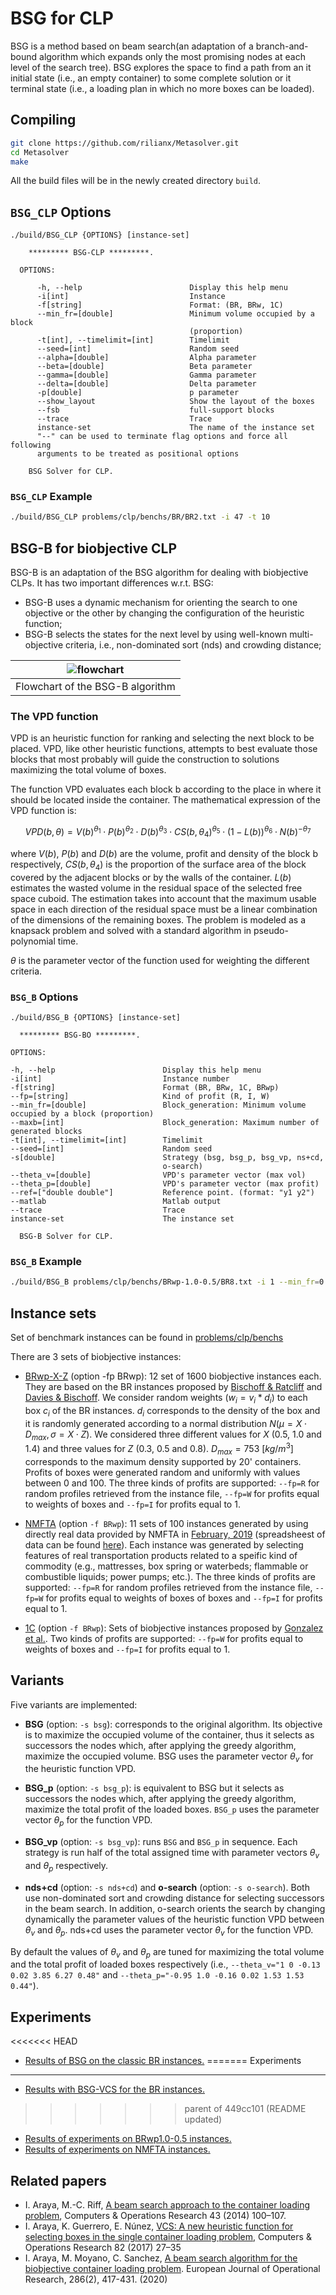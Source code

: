 # BSG for CLP

BSG is a method based on beam search(an adaptation of a branch-and-bound algorithm which expands only the most promising nodes at each level of the search tree). BSG explores the space to find a path from an it initial state (i.e., an empty container) to some complete solution or it terminal state (i.e., a loading plan in which no more boxes can be loaded).

## Compiling

```sh
git clone https://github.com/rilianx/Metasolver.git
cd Metasolver
make
```

All the build files will be in the newly created directory `build`.

## `BSG_CLP` Options

```plain
./build/BSG_CLP {OPTIONS} [instance-set]

    ********* BSG-CLP *********.

  OPTIONS:

      -h, --help                        Display this help menu
      -i[int]                           Instance
      -f[string]                        Format: (BR, BRw, 1C)
      --min_fr=[double]                 Minimum volume occupied by a block
                                        (proportion)
      -t[int], --timelimit=[int]        Timelimit
      --seed=[int]                      Random seed
      --alpha=[double]                  Alpha parameter
      --beta=[double]                   Beta parameter
      --gamma=[double]                  Gamma parameter
      --delta=[double]                  Delta parameter
      -p[double]                        p parameter
      --show_layout                     Show the layout of the boxes
      --fsb                             full-support blocks
      --trace                           Trace
      instance-set                      The name of the instance set
      "--" can be used to terminate flag options and force all following
      arguments to be treated as positional options

    BSG Solver for CLP.
```

### `BSG_CLP` Example

```sh
./build/BSG_CLP problems/clp/benchs/BR/BR2.txt -i 47 -t 10
```

## BSG-B for biobjective CLP

BSG-B is an adaptation of the BSG algorithm for dealing with biobjective CLPs. It has two important differences w.r.t. BSG:

* BSG-B uses a dynamic mechanism for orienting the search to one objective or the other by changing the configuration of the heuristic function;
* BSG-B selects the states for the next level by using well-known multi-objective criteria, i.e., non-dominated sort (nds) and crowding distance;

| ![flowchart](https://i.ibb.co/TcWD4G2/BSG-BO-flowchart.png) |
| :---: |
| Flowchart of the BSG-B algorithm |

### The VPD function

VPD is an heuristic function for ranking and selecting the next block to be placed. VPD, like other heuristic functions, attempts to best evaluate those blocks that most probably will guide the construction to solutions maximizing the total volume of boxes.

The function VPD evaluates each block b according to the place in where it should be located inside the container. The mathematical expression of the VPD function is:

$$ VPD(b, \theta) = V(b)^{\theta_1} \cdot P(b)^{\theta_2} \cdot D(b)^{\theta_3} \cdot CS(b, \theta_4)^{\theta_5} \cdot (1 - L(b))^{\theta_6} \cdot N(b)^{-\theta_7} $$

where $V(b)$, $P(b)$ and $D(b)$ are the volume, profit and density of the block b respectively, $CS(b,\theta_4)$ is the proportion of the surface area of the block covered by the adjacent blocks or by the walls of the container. $L(b)$ estimates the wasted volume in the residual space of the selected free space cuboid. The estimation takes into account that the maximum usable space in each direction of the residual space must be a linear combination of the dimensions of the remaining boxes. The problem is modeled as a knapsack problem and solved with a standard algorithm in pseudo-polynomial time.

$\theta$ is the parameter vector of the function used for weighting the different criteria.

### `BSG_B` Options

```plain
./build/BSG_B {OPTIONS} [instance-set]

  ********* BSG-BO *********.

OPTIONS:

-h, --help                        Display this help menu
-i[int]                           Instance number
-f[string]                        Format (BR, BRw, 1C, BRwp)
--fp=[string]                     Kind of profit (R, I, W)
--min_fr=[double]                 Block_generation: Minimum volume occupied by a block (proportion)
--maxb=[int]                      Block_generation: Maximum number of generated blocks
-t[int], --timelimit=[int]        Timelimit
--seed=[int]                      Random seed
-s[double]                        Strategy (bsg, bsg_p, bsg_vp, ns+cd,
                                  o-search)
--theta_v=[double]                VPD's parameter vector (max vol)
--theta_p=[double]                VPD's parameter vector (max profit)
--ref=["double double"]           Reference point. (format: "y1 y2")
--matlab                          Matlab output
--trace                           Trace
instance-set                      The instance set

  BSG-B Solver for CLP.

```

### `BSG_B` Example

```sh
./build/BSG_B problems/clp/benchs/BRwp-1.0-0.5/BR8.txt -i 1 --min_fr=0.98 -t 10 --theta_v="1 0 -0.13 0.02 3.85 6.27 0.48" --theta_p="-0.95 1.0 -0.16 0.02 1.53 1.53 0.44" -s o-search --fp=R -f BRwp
```

## Instance sets

Set of benchmark instances can be found in [problems/clp/benchs](https://github.com/rilianx/Metasolver/tree/mop-bsg/problems/clp/benchs)

There are 3 sets of biobjective instances:

* [BRwp-X-Z](https://github.com/rilianx/Metasolver/tree/mop-bsg/problems/clp/benchs) (option -fp BRwp): 12 set of 1600 biobjective instances each. They are based on the BR instances proposed by [Bischoff & Ratcliff](https://www.sciencedirect.com/science/article/pii/030504839500015G) and [Davies & Bischoff](https://www.sciencedirect.com/science/article/abs/pii/S0377221798001398). We consider random weights ($w_i = v_i * d_i$) to each box $c_i$ of the BR instances. $d_i$ corresponds to the density of the box and it is randomly generated according to a normal distribution $N(\mu=X \cdot D_{max}, \sigma=X \cdot Z)$. We considered three different values for $X$ (0.5, 1.0 and 1.4) and three values for $Z$ (0.3, 0.5 and 0.8). $D_{max} = 753 \ [kg/m^3]$ corresponds to the maximum density supported by 20' containers. Profits of boxes were generated random and uniformly with values between $0$ and $100$. The three kinds of profits are supported: `--fp=R` for random profiles retrieved from the instance file, `--fp=W` for profits equal to weights of boxes and `--fp=I` for profits equal to $1$.

* [NMFTA](https://github.com/rilianx/Metasolver/tree/mop-bsg/problems/clp/benchs/NMFTA) (option `-f BRwp`): 11 sets of 100 instances generated by using directly real data provided by NMFTA in  [February,  2019](http://www.nmfta.org/pages/Public-Docket-Files-2019-1) (spreadsheest of data can be found [here](https://github.com/rilianx/Metasolver/tree/mop-bsg/extras/nmfta_generator)). Each instance was generated by selecting features of real transportation products related to a speific kind of commodity (e.g., mattresses, box spring or waterbeds; flammable or combustible liquids; power pumps; etc.). The three kinds of profits are supported: `--fp=R` for random profiles retrieved from the instance file, `--fp=W` for profits equal to weights of boxes  of boxes and `--fp=I` for profits equal to $1$.

* [1C](https://github.com/rilianx/Metasolver/tree/master/problems/clp/benchs/1C) (option `-f BRwp`): Sets of biobjective instances proposed by [Gonzalez et al.](https://www.sciencedirect.com/science/article/pii/S1877050916319494). Two kinds of profits are supported: `--fp=W` for profits equal to weights of boxes and `--fp=I` for profits equal to $1$.

## Variants

Five variants are implemented:

* **BSG** (option: `-s bsg`): corresponds to the original algorithm. Its objective is to maximize the occupied volume of the container, thus it selects as successors the nodes which, after applying the greedy algorithm, maximize the occupied volume. BSG uses the parameter vector $\theta_v$ for the heuristic function VPD.

* **BSG_p** (option: `-s bsg_p`): is equivalent to BSG but it selects as successors the nodes which, after applying the greedy algorithm, maximize the total profit of the loaded boxes. `BSG_p` uses the parameter vector $\theta_p$ for the function VPD.

* **BSG_vp** (option: `-s bsg_vp`):  runs `BSG` and `BSG_p` in sequence. Each strategy is run half of the total assigned time with parameter vectors $\theta_v$ and $\theta_p$ respectively.

* **nds+cd** (option: `-s nds+cd`) and **o-search** (option: `-s o-search`). Both use non-dominated sort and crowding distance for selecting successors in the beam search. In addition, o-search orients the search by changing dynamically the parameter values of the heuristic function VPD between $\theta_v$ and $\theta_p$.
nds+cd uses the parameter vector $\theta_v$ for the function VPD.

By default the values of $\theta_v$ and $\theta_p$ are tuned for maximizing the total volume and the total profit of loaded boxes respectively (i.e., `--theta_v="1 0 -0.13 0.02 3.85 6.27 0.48"` and `--theta_p="-0.95 1.0 -0.16 0.02 1.53 1.53 0.44"`).

## Experiments

<<<<<<< HEAD
* [Results of BSG on the classic BR instances.](https://docs.google.com/spreadsheets/u/1/d/e/2PACX-1vTp6t3tOLYOzoEXScyt5GEJxhu7oML3eq2yyX0J_t6YiMrTTf6XsXhkSsqJ5AxGkFjYBfUyl_vlLsAe/pubhtml?gid=1713343267&single=true)
=======
Experiments
----------
* [Results with BSG-VCS for the BR instances.](https://docs.google.com/spreadsheets/u/1/d/e/2PACX-1vTp6t3tOLYOzoEXScyt5GEJxhu7oML3eq2yyX0J_t6YiMrTTf6XsXhkSsqJ5AxGkFjYBfUyl_vlLsAe/pubhtml?gid=1713343267&single=true)
>>>>>>> parent of 449cc101 (README updated)
* [Results of experiments on BRwp1.0-0.5 instances.](https://docs.google.com/spreadsheets/d/e/2PACX-1vSk0_iexrd_v7x-I_72Albt21t9iLka3o9CUatUYh0jcxl7O-Lw_dLpJ9FRF0GdlqQ7AyrCFXoCF5wX/pubhtml?gid=1240292960&single=true)
* [Results of experiments on NMFTA instances.](https://docs.google.com/spreadsheets/d/e/2PACX-1vSk0_iexrd_v7x-I_72Albt21t9iLka3o9CUatUYh0jcxl7O-Lw_dLpJ9FRF0GdlqQ7AyrCFXoCF5wX/pubhtml?gid=157777762&single=true)

## Related papers

* I. Araya, M.-C. Riff, [A beam search approach to the container loading problem](https://www.sciencedirect.com/science/article/pii/S0305054813002530), Computers & Operations Research 43 (2014) 100–107.
* I.  Araya,  K.  Guerrero,  E.  Núnez,  [VCS:  A  new  heuristic  function  for selecting boxes in the single container loading problem](https://www.sciencedirect.com/science/article/pii/S0305054817300023),  Computers & Operations Research 82 (2017) 27–35
* I.  Araya, M. Moyano, C. Sanchez, [A beam search algorithm for the biobjective container loading problem](https://www.sciencedirect.com/science/article/pii/S037722172030254X). European Journal of Operational Research, 286(2), 417-431. (2020)
